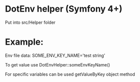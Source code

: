 # DotEnv helper (Symfony 4+)
Put into src/Helper folder
# Example:

Env file data: 
SOME_ENV_KEY_NAME='test string'

To get value use 
DotEnvHelper::someEnvKeyName()

For specific variables can be used getValueByKey object method
